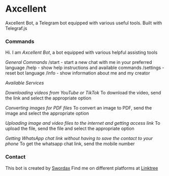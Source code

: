 # Axcellent

Axcellent Bot, a Telegram bot equipped with various useful tools. Built with Telegraf.js

### Commands

Hi. I am _Axcellent Bot_, a bot equipped with various helpful assisting tools

_General Commands_
/start - start a new chat with me in your preferred language
/help - show help instructions and available commands
/settings - reset bot language
/info - show information about me and my creator

_Available Services_

_Downloading videos from YouTube or TikTok_
To download the video, send the link and select the appropriate option

_Converting images for PDF files_
To convert an image to PDF, send the image and select the appropriate option

_Uploading image and video files to the internet and getting access link_
To upload the file, send the file and select the appropriate option

_Getting WhatsApp chat link without having to save the contact to your phone_
To get the whatsapp chat link, send the mobile number

### Contact

This bot is created by [Swordax](https://github.com/SwordaxSy)
Find me on different platforms at [Linktree](https://linktr.ee/swordax)
